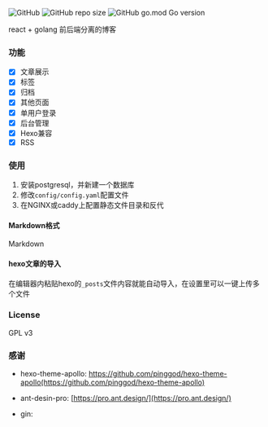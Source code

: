 ![GitHub](https://img.shields.io/github/license/coolrc136/go-blog)
![GitHub repo size](https://img.shields.io/github/repo-size/coolrc136/go-blog)
![GitHub go.mod Go version](https://img.shields.io/github/go-mod/go-version/coolrc136/go-blog)

react + golang 前后端分离的博客

### 功能

- [x] 文章展示
- [x] 标签
- [x] 归档
- [x] 其他页面
- [x] 单用户登录
- [x] 后台管理
- [x] Hexo兼容
- [x] RSS

### 使用

1. 安装postgresql，并新建一个数据库
2. 修改`config/config.yaml`配置文件
3. 在NGINX或caddy上配置静态文件目录和反代

#### Markdown格式

Markdown

#### hexo文章的导入

在编辑器内粘贴hexo的`_posts`文件内容就能自动导入，在设置里可以一键上传多个文件

### License

GPL v3

### 感谢

- hexo-theme-apollo: https://github.com/pinggod/hexo-theme-apollo(https://github.com/pinggod/hexo-theme-apollo)
- ant-desin-pro: [https://pro.ant.design/](https://pro.ant.design/)

- gin: 
